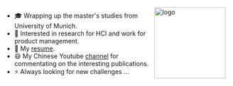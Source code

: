 <img src="https://github-readme-stats.vercel.app/api?username=jryisme&show_icons=true" alt="logo" height="160" align="right" style="margin: 5px; margin-bottom: 20px;" />

- 🎓  Wrapping up the master's studies from University of Munich.
- 🔭  Interested in research for HCI and work for product management.
- 💬  My [resume](https://github.com/jryisme/Resume).
- 😄  My Chinese Youtube [channel](https://www.youtube.com/user/luoben68) for commentating on the interesting publications.
- ⚡  Always looking for new challenges ...

<!--
Here are some ideas to get you started:

- 🔭 I’m currently working on ...
- 🌱 I’m currently learning ...
- 👯 I’m looking to collaborate on ...
- 🤔 I’m looking for help with ...
- 💬 Ask me about ...
- 📫 How to reach me: ...
- 😄 Pronouns: ...
- ⚡ Fun fact: ...
-->
